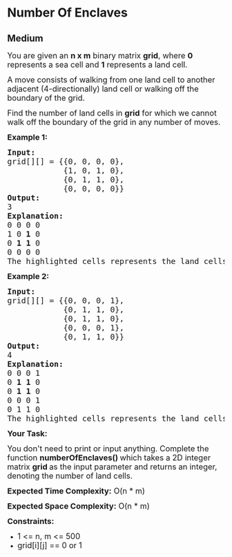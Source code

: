 # Number Of Enclaves
## Medium
<div class="problems_problem_content__Xm_eO" speechify-initial-font-family="Roboto, sans-serif" speechify-initial-font-size="16px"><p speechify-initial-font-family="urw-din" speechify-initial-font-size="17px"><span style="font-size: 18px;" speechify-initial-font-family="urw-din" speechify-initial-font-size="17px">You are given an <strong speechify-initial-font-family="urw-din" speechify-initial-font-size="17px">n&nbsp;x m</strong>&nbsp;binary matrix <strong speechify-initial-font-family="urw-din" speechify-initial-font-size="17px">grid</strong>, where <strong speechify-initial-font-family="urw-din" speechify-initial-font-size="17px">0</strong> represents a sea cell and <strong speechify-initial-font-family="urw-din" speechify-initial-font-size="17px">1</strong> represents a land cell.</span></p>
<p speechify-initial-font-family="urw-din" speechify-initial-font-size="17px"><span style="font-size: 18px;" speechify-initial-font-family="urw-din" speechify-initial-font-size="17px">A move consists of walking from one land cell to another adjacent (4-directionally) land cell or walking off the boundary of the grid.</span></p>
<p speechify-initial-font-family="urw-din" speechify-initial-font-size="17px"><span style="font-size: 18px;" speechify-initial-font-family="urw-din" speechify-initial-font-size="17px">Find the number of land cells in <strong speechify-initial-font-family="urw-din" speechify-initial-font-size="17px">grid</strong> for which we cannot walk off the boundary of the grid in any number of moves.</span></p>
<p speechify-initial-font-family="urw-din" speechify-initial-font-size="17px"><strong speechify-initial-font-family="urw-din" speechify-initial-font-size="17px"><span style="font-size: 18px;" speechify-initial-font-family="urw-din" speechify-initial-font-size="17px">Example 1:</span></strong></p>
<pre speechify-initial-font-family="urw-din" speechify-initial-font-size="17px"><span style="font-size: 18px;" speechify-initial-font-family="urw-din" speechify-initial-font-size="17px"><strong speechify-initial-font-family="urw-din" speechify-initial-font-size="17px">Input:</strong></span>
<span style="font-size: 18px;" speechify-initial-font-family="urw-din" speechify-initial-font-size="17px">grid[][] = {{0, 0, 0, 0},
            {1, 0, 1, 0},
            {0, 1, 1, 0},
            {0, 0, 0, 0}}</span>
<span style="font-size: 18px;" speechify-initial-font-family="urw-din" speechify-initial-font-size="17px"><strong speechify-initial-font-family="urw-din" speechify-initial-font-size="17px">Output:</strong></span>
<span style="font-size: 18px;" speechify-initial-font-family="urw-din" speechify-initial-font-size="17px">3</span>
<span style="font-size: 18px;" speechify-initial-font-family="urw-din" speechify-initial-font-size="17px"><strong speechify-initial-font-family="urw-din" speechify-initial-font-size="17px">Explanation:</strong></span>
<span style="font-size: 18px;" speechify-initial-font-family="urw-din" speechify-initial-font-size="17px">0 0 0 0
1 0 <strong speechify-initial-font-family="urw-din" speechify-initial-font-size="17px">1</strong> 0
0 <strong speechify-initial-font-family="urw-din" speechify-initial-font-size="17px">1</strong> <strong speechify-initial-font-family="urw-din" speechify-initial-font-size="17px">1</strong> 0
0 0 0 0</span>
<span style="font-size: 18px;" speechify-initial-font-family="urw-din" speechify-initial-font-size="17px">The highlighted cells represents the land cells.</span>
</pre>
<p speechify-initial-font-family="urw-din" speechify-initial-font-size="17px"><strong speechify-initial-font-family="urw-din" speechify-initial-font-size="17px"><span style="font-size: 18px;" speechify-initial-font-family="urw-din" speechify-initial-font-size="17px">Example 2:</span></strong></p>
<pre speechify-initial-font-family="urw-din" speechify-initial-font-size="17px"><span style="font-size: 18px;" speechify-initial-font-family="urw-din" speechify-initial-font-size="17px"><strong speechify-initial-font-family="urw-din" speechify-initial-font-size="17px">Input:</strong></span>
<span style="font-size: 18px;" speechify-initial-font-family="urw-din" speechify-initial-font-size="17px">grid[][] = {{0, 0, 0, 1},
            {0, 1, 1, 0},
            {0, 1, 1, 0},
            {0, 0, 0, 1},
            {0, 1, 1, 0}}</span>
<span style="font-size: 18px;" speechify-initial-font-family="urw-din" speechify-initial-font-size="17px"><strong speechify-initial-font-family="urw-din" speechify-initial-font-size="17px">Output:</strong></span>
<span style="font-size: 18px;" speechify-initial-font-family="urw-din" speechify-initial-font-size="17px">4</span>
<span style="font-size: 18px;" speechify-initial-font-family="urw-din" speechify-initial-font-size="17px"><strong speechify-initial-font-family="urw-din" speechify-initial-font-size="17px">Explanation:</strong></span>
<span style="font-size: 18px;" speechify-initial-font-family="urw-din" speechify-initial-font-size="17px">0 0 0 1
0 <strong speechify-initial-font-family="urw-din" speechify-initial-font-size="17px">1</strong> <strong speechify-initial-font-family="urw-din" speechify-initial-font-size="17px">1</strong> 0
0 <strong speechify-initial-font-family="urw-din" speechify-initial-font-size="17px">1</strong> <strong speechify-initial-font-family="urw-din" speechify-initial-font-size="17px">1</strong> 0
0 0 0 1
0 1 1 0</span>
<span style="font-size: 18px;" speechify-initial-font-family="urw-din" speechify-initial-font-size="17px">The highlighted cells represents the land cells.</span></pre>
<p speechify-initial-font-family="urw-din" speechify-initial-font-size="17px"><strong speechify-initial-font-family="urw-din" speechify-initial-font-size="17px"><span style="font-size: 18px;" speechify-initial-font-family="urw-din" speechify-initial-font-size="17px">Your Task:</span></strong></p>
<p speechify-initial-font-family="urw-din" speechify-initial-font-size="17px"><span style="font-size: 18px;" speechify-initial-font-family="urw-din" speechify-initial-font-size="17px">You don't need to print or input anything. Complete the function <strong speechify-initial-font-family="urw-din" speechify-initial-font-size="17px">numberOfEnclaves()&nbsp;</strong>which takes a 2D integer matrix <strong speechify-initial-font-family="urw-din" speechify-initial-font-size="17px">grid&nbsp;</strong>as the input parameter and returns an integer, denoting the number of land cells.</span></p>
<p speechify-initial-font-family="urw-din" speechify-initial-font-size="17px"><span style="font-size: 18px;" speechify-initial-font-family="urw-din" speechify-initial-font-size="17px"><strong speechify-initial-font-family="urw-din" speechify-initial-font-size="17px">Expected Time Complexity:</strong> O(n * m)</span></p>
<p speechify-initial-font-family="urw-din" speechify-initial-font-size="17px"><span style="font-size: 18px;" speechify-initial-font-family="urw-din" speechify-initial-font-size="17px"><strong speechify-initial-font-family="urw-din" speechify-initial-font-size="17px">Expected Space Complexity:</strong> O(n * m)</span></p>
<p speechify-initial-font-family="urw-din" speechify-initial-font-size="17px"><strong speechify-initial-font-family="urw-din" speechify-initial-font-size="17px"><span style="font-size: 18px;" speechify-initial-font-family="urw-din" speechify-initial-font-size="17px">Constraints:</span></strong></p>
<ul speechify-initial-font-family="urw-din" speechify-initial-font-size="17px">
<li speechify-initial-font-family="urw-din" speechify-initial-font-size="17px"><span style="font-size: 18px;" speechify-initial-font-family="urw-din" speechify-initial-font-size="17px">1 &lt;= n, m &lt;= 500</span></li>
<li speechify-initial-font-family="urw-din" speechify-initial-font-size="17px"><span style="font-size: 18px;" speechify-initial-font-family="urw-din" speechify-initial-font-size="17px">grid[i][j] == 0 or 1</span></li>
</ul></div>